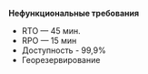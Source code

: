 **Нефункциональные требования**
- RTO — 45 мин.
- RPO — 15 мин
- Доступность - 99,9%
- Георезервирование

